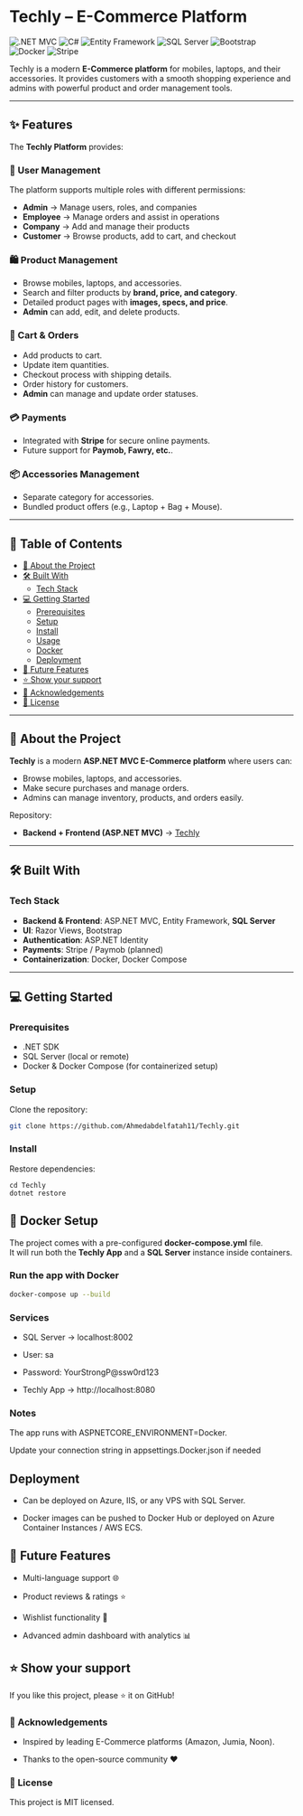 #  Techly – E-Commerce Platform  

![.NET MVC](https://img.shields.io/badge/ASP.NET%20MVC-512BD4)  ![C#](https://img.shields.io/badge/C%23-239120)  ![Entity Framework](https://img.shields.io/badge/Entity%20Framework-512BD4)  ![SQL Server](https://img.shields.io/badge/SQL%20Server-CC2927)  ![Bootstrap](https://img.shields.io/badge/Bootstrap-7952B3)  ![Docker](https://img.shields.io/badge/Docker-2496ED) ![Stripe](https://img.shields.io/badge/Stripe-635BFF)
  

Techly is a modern **E-Commerce platform** for mobiles, laptops, and their accessories. It provides customers with a smooth shopping experience and admins with powerful product and order management tools.  

---

## ✨ Features  

The **Techly Platform** provides:  

### 👥 User Management  
The platform supports multiple roles with different permissions:  

- **Admin** → Manage users, roles, and companies  
- **Employee** → Manage orders and assist in operations  
- **Company** → Add and manage their products  
- **Customer** → Browse products, add to cart, and checkout  

### 🛍️ Product Management  
- Browse mobiles, laptops, and accessories.  
- Search and filter products by **brand, price, and category**.  
- Detailed product pages with **images, specs, and price**.  
- **Admin** can add, edit, and delete products.  

### 🛒 Cart & Orders  
- Add products to cart.  
- Update item quantities.  
- Checkout process with shipping details.  
- Order history for customers.  
- **Admin** can manage and update order statuses.  

### 💳 Payments  
- Integrated with **Stripe** for secure online payments.  
- Future support for **Paymob, Fawry, etc.**.  

### 📦 Accessories Management  
- Separate category for accessories.  
- Bundled product offers (e.g., Laptop + Bag + Mouse).  

---

## 📗 Table of Contents  
- [📖 About the Project](#-about-the-project)  
- [🛠 Built With](#-built-with)  
  - [Tech Stack](#tech-stack)  
- [💻 Getting Started](#-getting-started)  
  - [Prerequisites](#prerequisites)  
  - [Setup](#setup)  
  - [Install](#install)  
  - [Usage](#usage)  
  - [Docker](#-docker-setup) 
  - [Deployment](#deployment)  
- [🔭 Future Features](#-future-features)  
- [⭐️ Show your support](#️-show-your-support)  
- [🙏 Acknowledgements](#-acknowledgements)  
- [📝 License](#-license)  

---

## 📖 About the Project  

**Techly** is a modern **ASP.NET MVC E-Commerce platform** where users can:  
- Browse mobiles, laptops, and accessories.  
- Make secure purchases and manage orders.  
- Admins can manage inventory, products, and orders easily.  

Repository:  
- **Backend + Frontend (ASP.NET MVC)** → [Techly](https://github.com/Ahmedabdelfatah11/Techly)  

---

## 🛠 Built With  

### Tech Stack  
- **Backend & Frontend**: ASP.NET MVC, Entity Framework, **SQL Server**  
- **UI**: Razor Views, Bootstrap  
- **Authentication**: ASP.NET Identity  
- **Payments**: Stripe / Paymob (planned)  
- **Containerization**: Docker, Docker Compose  

---

## 💻 Getting Started  

### Prerequisites  
- .NET SDK  
- SQL Server (local or remote)  
- Docker & Docker Compose (for containerized setup)  

### Setup  
Clone the repository:  
```bash
git clone https://github.com/Ahmedabdelfatah11/Techly.git
```

### Install
Restore dependencies:
```
cd Techly
dotnet restore
```

## 🐳 Docker Setup

The project comes with a pre-configured **docker-compose.yml** file.  
It will run both the **Techly App** and a **SQL Server** instance inside containers.

### Run the app with Docker
```bash
docker-compose up --build
```

### Services

- SQL Server → localhost:8002

- User: sa

- Password: YourStrongP@ssw0rd123

- Techly App → http://localhost:8080
### Notes
The app runs with ASPNETCORE_ENVIRONMENT=Docker.

Update your connection string in appsettings.Docker.json if needed

## Deployment
- Can be deployed on Azure, IIS, or any VPS with SQL Server.

- Docker images can be pushed to Docker Hub or deployed on Azure Container Instances / AWS ECS.

## 🔭 Future Features
- Multi-language support 🌐

- Product reviews & ratings ⭐

- Wishlist functionality 💖

- Advanced admin dashboard with analytics 📊

## ⭐️ Show your support

If you like this project, please ⭐ it on GitHub!


### 🙏 Acknowledgements

- Inspired by leading E-Commerce platforms (Amazon, Jumia, Noon).
  
- Thanks to the open-source community ❤️

### 📝 License

This project is MIT licensed.
